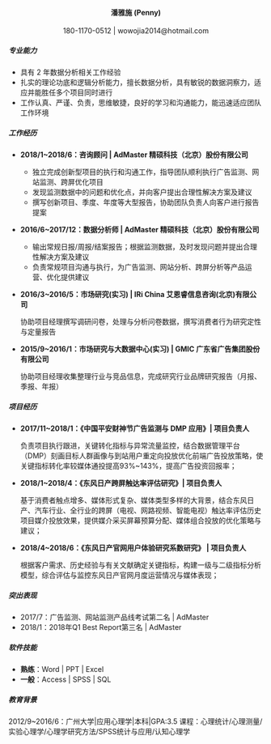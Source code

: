 <h4 align="center"> 潘雅施 (Penny) </h4>

<p align="center"> 180-1170-0512 | wowojia2014@hotmail.com </p>

##### **专业能力**

- 具有 2 年数据分析相关工作经验
- 扎实的理论功底和逻辑分析能力，擅长数据分析，具有敏锐的数据洞察力，适应并能胜任多个项目同时进行
- 工作认真、严谨、负责，思维敏捷，良好的学习和沟通能力，能迅速适应团队工作环境

##### 工作经历

- **2018/1~2018/6：咨询顾问 | AdMaster 精硕科技（北京）股份有限公司**
  - 独立完成创新型项目的执行和沟通工作，指导团队顺利执行广告监测、网站监测、跨屏优化项目
  - 发现监测数据中的问题和优化点，并向客户提出合理性解决方案及建议
  - 撰写创新项目、季度、年度等大型报告，协助团队负责人向客户进行报告提案


- **2016/6~2017/12：数据分析师 | AdMaster 精硕科技（北京）股份有限公司**
  - 输出常规日报/周报/结案报告；根据监测数据，及时发现问题并提出合理性解决方案及建议
  - 负责常规项目沟通与执行，为广告监测、网站分析、跨屏分析等产品运营、优化提供建议


- **2016/3~2016/5：市场研究(实习) | IRi China  艾恩睿信息咨询(北京)有限公司**

  协助项目经理撰写调研问卷，处理与分析问卷数据，撰写消费者行为研究定性与定量报告


- **2015/9~2016/1：市场研究与大数据中心(实习) | GMIC 广东省广告集团股份有限公司** 

  协助项目经理收集整理行业与竞品信息，完成研究行业品牌研究报告（月报、季报、年报）

##### **项目经历**

- **2017/11~2018/1：《中国平安财神节广告监测与 DMP 应用》| 项目负责人**

  负责项目执行跟进，关键转化指标与异常流量监控，结合数据管理平台（DMP）刻画目标人群画像与到站用户重定向投放优化前端广告投放策略，使关键指标转化率较媒体通投提高93%~143%，提高广告投资回报率；

- **2018/1~2018/4：《东风日产跨屏触达率评估研究》| 项目负责人**

  基于消费者触点增多、媒体形式复杂、媒体类型多样的大背景，结合东风日产、汽车行业、全行业的跨屏（电视、网路视频、智能电视）触达率评估历史项目媒介投放效果，提供媒介采买屏幕预算分配、媒体组合投放的优化策略与建议；

- **2018/4~2018/6：《东风日产官网用户体验研究系数研究》 | 项目负责人**

  根据客户需求、历史经验与有关文献确定关键指标，构建一级与二级指标分析模型，综合评估与监控东风日产官网月度运营情况与媒体表现；

##### 突出表现

- 2017/7：广告监测、网站监测产品线考试第二名 | AdMaster
- 2018/1：2018年Q1 Best Report第三名 | AdMaster

##### 软件技能
- **熟练**：Word | PPT | Excel 
- **一般**：Access | SPSS | SQL

##### 教育背景
2012/9~2016/6：广州大学|应用心理学|本科|GPA:3.5
课程：心理统计/心理测量/实验心理学/心理学研究方法/SPSS统计与应用/认知心理学